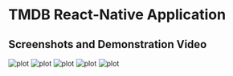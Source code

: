 # TMDB React-Native Application

## Screenshots and Demonstration Video

![plot](./src_git/images/demo0.png)
![plot](./src_git/images/demo1.png)
![plot](./src_git/images/demo2.png)
![plot](./src_git/images/demo3.png)
![plot](./src_git/images/demo4.png)
<p align = "center>
    ![plot](./src_git/images/demonstration.gif)
</p>
